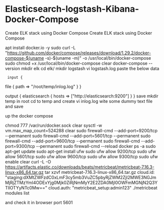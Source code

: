 # Elasticsearch-logstash-Kibana-Docker-Compose
Create ELK stack using Docker Compose
Create ELK stack using Docker Compose

 apt install docker.io -y
 sudo curl -L "https://github.com/docker/compose/releases/download/1.29.2/docker-compose-$(uname -s)-$(uname -m)" -o /usr/local/bin/docker-compose
     sudo chmod +x /usr/local/bin/docker-compose
     clear
     docker-compose --version
     mkdir elk
     cd elk/
     mkdir logstash
     vi logstash.log
     paste the below data

     input {
  file {
    path => "/root/temp/inlog.log"
  }
}

output {
  elasticsearch {
    hosts => ["http://elasticsearch:9200"]
  }
}
save
mkdir temp in root cd to temp and create vi inlog.log wite some dummy text file and save

up the docker compose 

  chmod 777 /var/run/docker.sock
    clear
    sysctl -w vm.max_map_count=524288
    clear
    sudo firewall-cmd --add-port=9200/tcp --permanent
    sudo firewall-cmd --add-port=5601/tcp --permanent
    sudo firewall-cmd --add-port=9600/tcp --permanent
    sudo firewall-cmd --add-port=9300/tcp --permanent
    sudo firewall-cmd --reload
    docker ps -a
    sudo apt-get update
    sudo apt-get install ufw
    sudo ufw allow 9200/tcp
    sudo ufw allow 5601/tcp
    sudo ufw allow 9600/tcp
    sudo ufw allow 9300/tcp
    sudo ufw enable
    clear
    curl -L -O https://artifacts.elastic.co/downloads/beats/metricbeat/metricbeat-7.16.3-linux-x86_64.tar.gz
    tar xzvf metricbeat-7.16.3-linux-x86_64.tar.gz
    cloud.id: "staging:dXMtZWFzdC0xLmF3cy5mb3VuZC5pbyRjZWM2ZjI2MWE3NGJmMjRjZTMzYmI4ODExYjg0Mjk0ZiRjNmMyY2E2ZDA0MjI0OWFmMGNjN2Q3YTllOTYyNTc0Mw=="
    cloud.auth: "metricbeat_setup:admin123"
    ./metricbeat modules list

and check it in browser port 5601
